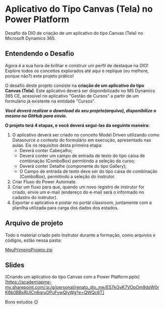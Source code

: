 # Aplicativo do Tipo Canvas (Tela) no Power Platform

Desafio da DIO de criação de um aplicativo do tipo Canvas (Tela) no Microsoft Dynamics 365.

## Entendendo o Desafio

Agora é a sua hora de brilhar e construir um perfil de destaque na DIO! Explore todos os conceitos explorados até aqui e replique (ou melhore, porque não?) este projeto prático!

O desafio deste projeto consiste na **criação de um aplicativo do tipo Canvas (Tela)**.
Este aplicativo deverá ser disponibilizado no MS Dynamics 365 CE, acessível no aplicativo "Gestão de Cursos"  a partir de um formulário já existente na entidade "Cursos".


***Você deverá realizar o download do seu projeto(arquivo), disponibilize o mesmo no GitHub para envio.***


**O projeto terá 4 etapas, e você deverá segui-las da seguinte maneira:**

1. O aplicativo deverá ser criado no conceito Model Driven utilizando como Datasource o contexto do formulário em execução, apresentado nas aulas. Eis os requisitos desta primeira etapa:
   - Deverá conter Cabeçalho;
   - Deverá conter um campo de entrada de texto do tipo caixa de combinação (ComboBox) permitindo a seleção do curso;
   - Deverá conter Detalhe (componente do tipo Gallery);
   - O Campo de entrada de texto deve ser do tipo caixa de combinação (ComboBox), permitindo a seleção do instrutor.
2. Criar Fluxo do Power Automate.
3. Criar um fluxo para que, quando um novo registro de instrutor for criado, envie um e-mail (endereço do e-mail será o informado no cadastro do instrutor).
4. Exportar o aplicativo e postar no portal classroom, juntamente com a planilha utilizada para carga dos dados dos estados.

## Arquivo de projeto

Todo o material criado pelo Instrutor durante a formação, como arquivos e códigos, estão nessa pasta:

[MeuPrimeiroProjeto.zip](https://academiapme-my.sharepoint.com/:u:/g/personal/renato_dio_me/EUO3hC3vKM1LpJbuo3hhtRAB4TukLZQsKLaO1vJeETj1UQ?e=odYAKa)

## Slides

(Criando um aplicativo do tipo Canvas com a Power Platform.pptx)[https://academiapme-my.sharepoint.com/:p:/g/personal/renato_dio_me/ES7kGvK7VOpOm9doW0rK6b0BBxRUlCn6qruOPuFywQIyWg?e=QWQc6T]

Bons estudos 😉
